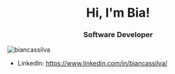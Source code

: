<h1 align="center">Hi, I'm Bia!</h1>
<h3 align="center">Software Developer</h3>
<p align="left"> 
  <img src="https://komarev.com/ghpvc/?username=biancassilva" alt="biancassilva" /> 
</p>

- LinkedIn: https://www.linkedin.com/in/biancassilva/
